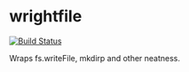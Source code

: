 wrightfile
==========

[![Build Status](https://travis-ci.org/FluidApps/wrightFile.svg?branch=master)](https://travis-ci.org/FluidApps/wrightFile)

Wraps fs.writeFile, mkdirp and other neatness.
